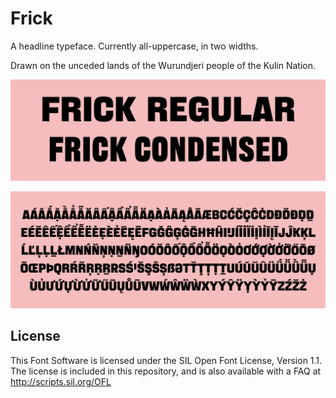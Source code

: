 # Frick
A headline typeface. Currently all-uppercase, in two widths.

Drawn on the unceded lands of the Wurundjeri people of the Kulin Nation. 

![frick-weights](/documentation/images/frick-weights.png)

![frick-charset](/documentation/images/frick-charset.png)

## License

This Font Software is licensed under the SIL Open Font License, Version 1.1. The license is included in this repository, and is also available with a FAQ at http://scripts.sil.org/OFL

